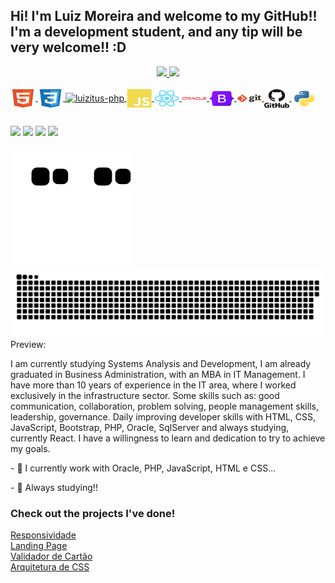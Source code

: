 ## Hi! I'm Luiz Moreira and welcome to my GitHub!! <br> I'm a development student, and any tip will be very welcome!! :D
<div align="center">
  <a href="https://github.com/luizitus">
  <img height="150em" src="https://github-readme-stats.vercel.app/api?username=luizitus&show_icons=true&theme=merko&include_all_commits=true&count_private=true"/>
  <img height="150em" src="https://github-readme-stats.vercel.app/api/top-langs/?username=luizitus&layout=compact&langs_count=7&theme=merko"/>
</div>
<div style="display: inline_block"><br>
  <img align="center" alt="luizitus-HTML" height="30" width="40" src="https://raw.githubusercontent.com/devicons/devicon/master/icons/html5/html5-original.svg" title="HTML">
  <img align="center" alt="luizitus-CSS" height="30" width="40" src="https://raw.githubusercontent.com/devicons/devicon/master/icons/css3/css3-original.svg" title="CSS">
  <img align="center" alt="luizitus-php" height="30" width="40" src="https://raw.githubusercontent.com/jmnote/z-icons/master/svg/php.svg" title="PHP">
  <img align="center" alt="luizitus-Js" height="30" width="40" src="https://raw.githubusercontent.com/devicons/devicon/master/icons/javascript/javascript-plain.svg" title="Java Script">
  <img align="center" alt="luizitus-React" height="30" width="40" src="https://raw.githubusercontent.com/devicons/devicon/master/icons/react/react-original.svg" title="React">
  <img align="center" alt="luizitus-Oracle" height="30" width="40" src="https://github.com/devicons/devicon/blob/master/icons/oracle/oracle-original.svg" title="Oracle">
  <img align="center" alt="luizitus-Bootstrap" height="30" width="40" src="https://github.com/devicons/devicon/blob/master/icons/bootstrap/bootstrap-original.svg" title="Bootstrap">
  <img align="center" alt="luizitus-Git" height="30" width="40" src="https://github.com/devicons/devicon/blob/master/icons/git/git-original-wordmark.svg" title="Git">
  <img align="center" alt="luizitus-Github" height="30" width="40" src="https://github.com/devicons/devicon/blob/master/icons/github/github-original-wordmark.svg" title="Github">
  <img align="center" alt="luizitus-Python" height="30" width="40" src="https://raw.githubusercontent.com/devicons/devicon/master/icons/python/python-original.svg">
  <!--LINK DE ÍCONES - https://github.com/devicons/devicon/tree/master/icons-->
  <!--img align="center" alt="luizitus-Ts" height="30" width="40" src="https://raw.githubusercontent.com/devicons/devicon/master/icons/typescript/typescript-plain.svg">
  <img align="center" alt="luizitus-Python" height="30" width="40" src="https://raw.githubusercontent.com/devicons/devicon/master/icons/python/python-original.svg">
  <img align="center" alt="luizitus-Csharp" height="30" width="40" src="https://raw.githubusercontent.com/devicons/devicon/master/icons/csharp/csharp-original.svg"-->
</div>
  
  ##
 
<div> 
  <a href = "mailto:luizitus@gmail.com"><img src="https://img.shields.io/badge/-Gmail-%23333?style=for-the-badge&logo=gmail&logoColor=white" target="_blank"></a>
  <a href="https://instagram.com/luizitus" target="_blank"><img src="https://img.shields.io/badge/-Instagram-%23E4405F?style=for-the-badge&logo=instagram&logoColor=white" target="_blank"></a>
 <a href="[Luizitus]#5220" target="_blank"><img src="https://img.shields.io/badge/Discord-7289DA?style=for-the-badge&logo=discord&logoColor=white" target="_blank"></a> 
  <a href="https://www.linkedin.com/in/luizhenriquemoreira/" target="_blank"><img src="https://img.shields.io/badge/-LinkedIn-%230077B5?style=for-the-badge&logo=linkedin&logoColor=white" target="_blank"></a> 
 
  ![Snake animation](https://github.com/luizitus/luizitus/blob/output/github-contribution-grid-snake.svg)
  ![Snake_animation](https://raw.githubusercontent.com/luizitus/luizitus/output/github-contribution-grid-snake.svg)
  ![](https://raw.githubusercontent.com/CompetitiveLin/Snake-in-Contribution-Grid/output/github-contribution-grid-snake.svg)
Preview:
  
 
</div>
<p>I am currently studying Systems Analysis and Development, I am already graduated in Business Administration, with an MBA in IT Management. I have more than 10 years of experience in the IT area, where I worked exclusively in the infrastructure sector. Some skills such as: good communication, collaboration, problem solving, people management skills, leadership, governance. Daily improving developer skills with HTML, CSS, JavaScript, Bootstrap, PHP, Oracle, SqlServer and always studying, currently React. I have a willingness to learn and dedication to try to achieve my goals.</p>  
<p>- 🌱 I currently work with Oracle, PHP, JavaScript, HTML e CSS...</p>
<p>- 📖 Always studying!!</p>
  <h3>Check out the projects I've done!</h3>
  <a href="https://luizitus.github.io/Responsividade/#" target="_blank">Responsividade</a>
  </br>
  <a href="https://luizitus.github.io/Landing_page_ballibot/" target="_blank">Landing Page</a>
  </br>
  <a href="https://validador-cartao.vercel.app/" target="_blank"> Validador de Cartão</a>
  </br>
  <a href="https://luizitus.github.io/ARQUITETURA-CSS/" target="_blank">Arquitetura de CSS</a>
